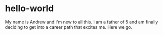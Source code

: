 # hello-world
  My name is Andrew and I'm new to all this. I am a father of 5 and am finally deciding to get into a career path that excites me. Here we go.
